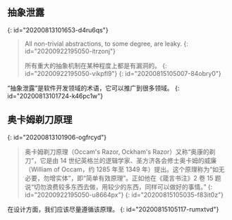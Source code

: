 ## 抽象泄露
{: id="20200813101653-d4ru6qs"}

> All non-trivial abstractions, to some degree, are leaky.
> {: id="20200922195050-itrzonj"}
>
> 所有重大的抽象机制在某种程度上都是有漏洞的。
> {: id="20200922195050-vikpfl9"}
{: id="20200815105007-84obry0"}

“抽象泄露”是软件开发领域的术语，它可以推广到很多领域。
{: id="20200813101724-k46pc1w"}

## 奥卡姆剃刀原理
{: id="20200813101906-ogfrcyd"}

> 奥卡姆剃刀原理（Occam's Razor, Ockham's Razor）又称“奥康的剃刀”，它是由 14 世纪英格兰的逻辑学家、圣方济各会修士奥卡姆的威廉（William of Occam，约 1285 年至 1349 年）提出。这个原理称为“如无必要，勿增实体”，即“简单有效原理”。正如他在《箴言书注》2 卷 15 题说“切勿浪费较多东西去做，用较少的东西，同样可以做好的事情。”
> {: id="20200922195050-u8664px"}
{: id="20200815105035-f83it0z"}

在设计方面，我们应该尽量遵循该原理。
{: id="20200815105117-rumxtvd"}
